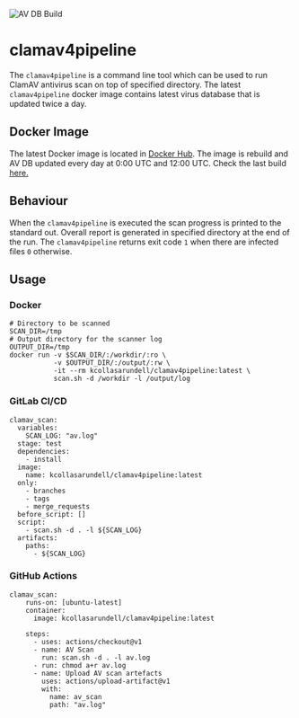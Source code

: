 ![AV DB Build](https://github.com/kcollasarundell/clamav4pipeline/workflows/AV%20DB%20Build/badge.svg)

# clamav4pipeline
The `clamav4pipeline` is a command line tool which can be used to run ClamAV antivirus scan on top of specified directory.
The latest `clamav4pipeline` docker image contains latest virus database that is updated twice a day.

## Docker Image
The latest Docker image is located in [Docker Hub](https://hub.docker.com/r/kcollasarundell/clamav4pipeline). The image is rebuild and AV DB updated every day at 0:00 UTC and 12:00 UTC.
Check the last build [here.](https://github.com/kcollasarundell/clamav4pipeline/actions?query=workflow%3A%22AV+DB+Build%22+event%3Aschedule)

## Behaviour
When the `clamav4pipeline` is executed the scan progress is printed to the standard out.
Overall report is generated in specified directory at the end of the run.
The `clamav4pipeline` returns exit code `1` when there are infected files `0` otherwise.

## Usage
### Docker
```
# Directory to be scanned
SCAN_DIR=/tmp
# Output directory for the scanner log
OUTPUT_DIR=/tmp
docker run -v $SCAN_DIR/:/workdir/:ro \
           -v $OUTPUT_DIR/:/output/:rw \
           -it --rm kcollasarundell/clamav4pipeline:latest \
           scan.sh -d /workdir -l /output/log
```
### GitLab CI/CD
```
clamav_scan:
  variables:
    SCAN_LOG: "av.log"
  stage: test
  dependencies:
    - install
  image:
    name: kcollasarundell/clamav4pipeline:latest
  only:
    - branches
    - tags
    - merge_requests
  before_script: []
  script:
    - scan.sh -d . -l ${SCAN_LOG}
  artifacts:
    paths:
      - ${SCAN_LOG}
```
### GitHub Actions
```
clamav_scan:
    runs-on: [ubuntu-latest]
    container: 
      image: kcollasarundell/clamav4pipeline:latest
      
    steps:
      - uses: actions/checkout@v1
      - name: AV Scan
        run: scan.sh -d . -l av.log
      - run: chmod a+r av.log
      - name: Upload AV scan artefacts
        uses: actions/upload-artifact@v1
        with:
          name: av_scan
          path: "av.log"
```

